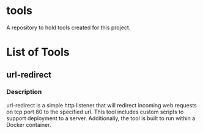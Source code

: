 # tools
A repository to hold tools created for this project. 


# List of Tools

## url-redirect
### Description
url-redirect is a simple http listener that will redirect incoming web requests on tcp port 80 to the specified url. This tool includes custom scripts to support deployment to a server. Additionally, the tool is built to run within a Docker container. 
